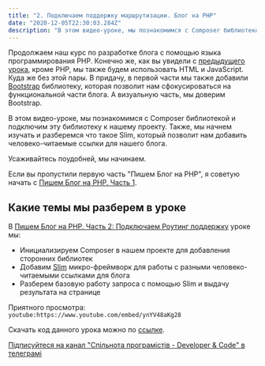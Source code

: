 ```yaml
---
title: "2. Подключаем поддержку маршрутизации. Блог на PHP"
date: "2020-12-05T22:30:03.284Z"
description: "В этом видео-уроке, мы познакомимся с Composer библиотекой и подключим эту библиотеку к нашему проекту. Также, мы начнем изучать и разберемся что такое Slim. Эта библиотека позволит нам добавить человеко-понятные ссылки для блога."
---
```


Продолжаем наш курс по разработке блога с помощью языка программирования PHP. Конечно же, как вы увидели с [предыдущего урока](/blog-using-php-part-1), кроме PHP, мы также будем использовать HTML и JavaScript. 
Куда же без этой пары. 
В придачу, в первой части мы также добавили [Bootstrap](https://getbootstrap.com/) библиотеку, которая позволит нам сфокусироваться на функциональной части блога. 
А визуальную часть, мы доверим Bootstrap.

В этом видео-уроке, мы познакомимся с Composer библиотекой и подключим эту библиотеку к нашему проекту. 
Также, мы начнем изучать и разберемся что такое Slim, который позволит нам добавить человеко-читаемые ссылки для нашего блога.

Усаживайтесь поудобней, мы начинаем. 

Если вы пропустили первую часть "Пишем Блог на PHP", я советую начать с [Пишем Блог на PHP. Часть 1](/blog-using-php-part-1).

## Какие темы мы разберем в уроке
В [Пишем Блог на PHP. Часть 2: Подключаем Роутинг поддержку](https://www.youtube.com/watch?v=ynYV48aKg28) уроке мы:
* Инициализируем Composer в нашем проекте для добавления сторонних библиотек
* Добавим [Slim](https://www.slimframework.com/) микро-фреймворк для работы с разными человеко-читаемыми ссылками для блога
* Разберем базовую работу запроса с помощью Slim и выдачу результата на странице

Приятного просмотра:
`youtube:https://www.youtube.com/embed/ynYV48aKg28`

Скачать код данного урока можно по [ссылке](https://github.com/mcspronko/php-blog-lessons/tree/master/lesson-2).

[Підписуйтеся на канал "Спільнота програмістів - Developer & Code" в телеграмі](https://t.me/developerandcode)
